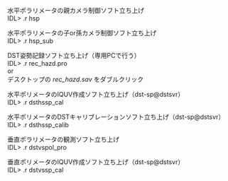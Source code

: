 水平ポラリメータの親カメラ制御ソフト立ち上げ  
IDL> .r hsp

水平ポラリメータの子or孫カメラ制御ソフト立ち上げ  
IDL> .r hsp_sub

DST姿勢記録ソフト立ち上げ（専用PCで行う）  
IDL> .r rec_hazd.pro    
or  
デスクトップの *rec_hazd.sav* をダブルクリック

水平ポリメータのIQUV作成ソフト立ち上げ（dst-sp@dstsvr）  
IDL> .r dsthssp_cal

水平ポリメータのDSTキャリブレーションソフト立ち上げ（dst-sp@dstsvr）  
IDL> .r dsthssp_calib


垂直ポラリメータの観測ソフト立ち上げ  
IDL> .r dstvspol_pro

垂直ポリメータのIQUV作成ソフト立ち上げ（dst-sp@dstsvr）  
IDL> .r dstvssp_cal
